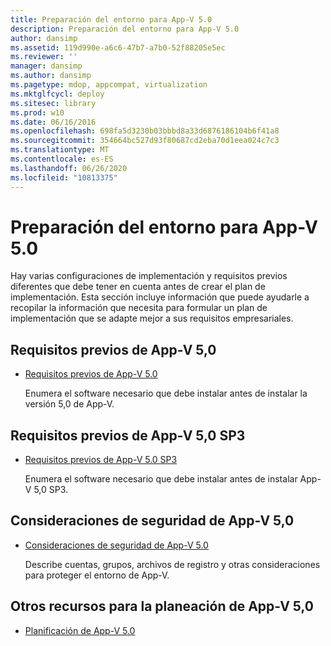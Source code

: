 ```yaml
---
title: Preparación del entorno para App-V 5.0
description: Preparación del entorno para App-V 5.0
author: dansimp
ms.assetid: 119d990e-a6c6-47b7-a7b0-52f88205e5ec
ms.reviewer: ''
manager: dansimp
ms.author: dansimp
ms.pagetype: mdop, appcompat, virtualization
ms.mktglfcycl: deploy
ms.sitesec: library
ms.prod: w10
ms.date: 06/16/2016
ms.openlocfilehash: 698fa5d3230b03bbbd8a33d6876186104b6f41a8
ms.sourcegitcommit: 354664bc527d93f80687cd2eba70d1eea024c7c3
ms.translationtype: MT
ms.contentlocale: es-ES
ms.lasthandoff: 06/26/2020
ms.locfileid: "10813375"
---
```

# Preparación del entorno para App-V 5.0


Hay varias configuraciones de implementación y requisitos previos diferentes que debe tener en cuenta antes de crear el plan de implementación. Esta sección incluye información que puede ayudarle a recopilar la información que necesita para formular un plan de implementación que se adapte mejor a sus requisitos empresariales.

## Requisitos previos de App-V 5,0


-   [Requisitos previos de App-V 5.0](app-v-50-prerequisites.md)

    Enumera el software necesario que debe instalar antes de instalar la versión 5,0 de App-V.

## Requisitos previos de App-V 5,0 SP3


-   [Requisitos previos de App-V 5.0 SP3](app-v-50-sp3-prerequisites.md)

    Enumera el software necesario que debe instalar antes de instalar App-V 5,0 SP3.

## Consideraciones de seguridad de App-V 5,0


-   [Consideraciones de seguridad de App-V 5.0](app-v-50-security-considerations.md)

    Describe cuentas, grupos, archivos de registro y otras consideraciones para proteger el entorno de App-V.






## <a href="" id="other-resources-for-app-v-5-0-planning-"></a>Otros recursos para la planeación de App-V 5,0


-   [Planificación de App-V 5.0](planning-for-app-v-50-rc.md)

 

 





